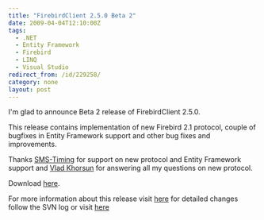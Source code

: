 ```yaml
---
title: "FirebirdClient 2.5.0 Beta 2"
date: 2009-04-04T12:10:00Z
tags:
  - .NET
  - Entity Framework
  - Firebird
  - LINQ
  - Visual Studio
redirect_from: /id/229258/
category: none
layout: post
---
```

I'm glad to announce Beta 2 release of FirebirdClient 2.5.0.

This release contains implementation of new Firebird 2.1 protocol, couple of bugfixes in Entity Framework support and other bug fixes and improvements.

Thanks [SMS-Timing][1] for support on new protocol and Entity Framework support and [Vlad Khorsun][2] for answering all my questions on new protocol.

Download [here][3].

For more information about this release visit [here][4] for detailed changes follow the SVN log or visit [here][5]

[1]: http://www.sms-timing.com/
[2]: http://www.firebirdsql.org/index.php?op=rabbits&info=hvlad
[3]: http://www.firebirdsql.org/index.php?op=files&id=netprovider
[4]: http://tracker.firebirdsql.org/secure/ReleaseNote.jspa?version=10340&styleName=Text&projectId=10003
[5]: http://tracker.firebirdsql.org/browse/DNET?report=com.atlassian.jira.plugin.ext.subversion:subversion-project-tab